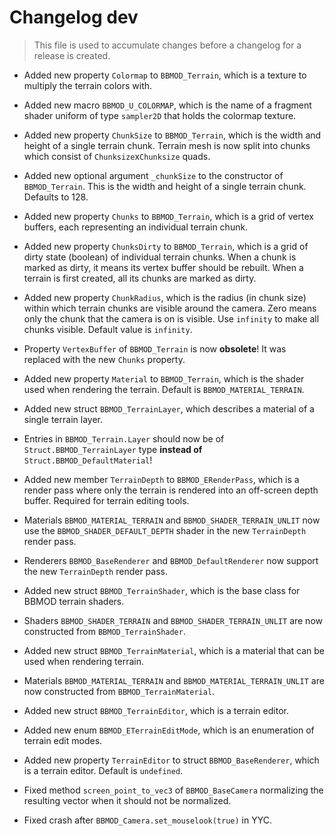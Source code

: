 # Changelog dev
> This file is used to accumulate changes before a changelog for a release is
> created.

* Added new property `Colormap` to `BBMOD_Terrain`, which is a texture to multiply the terrain colors with.
* Added new macro `BBMOD_U_COLORMAP`, which is the name of a fragment shader uniform of type `sampler2D` that holds the colormap texture.
* Added new property `ChunkSize` to `BBMOD_Terrain`, which is the width and height of a single terrain chunk. Terrain mesh is now split into chunks which consist of `Chunksize`x`Chunksize` quads.
* Added new optional argument `_chunkSize` to the constructor of `BBMOD_Terrain`. This is the width and height of a single terrain chunk. Defaults to 128.
* Added new property `Chunks` to `BBMOD_Terrain`, which is a grid of vertex buffers, each representing an individual terrain chunk.
* Added new property `ChunksDirty` to `BBMOD_Terrain`, which is a grid of dirty state (boolean) of individual terrain chunks. When a chunk is marked as dirty, it means its vertex buffer should be rebuilt. When a terrain is first created, all its chunks are marked as dirty.
* Added new property `ChunkRadius`, which is the radius (in chunk size) within which terrain chunks are visible around the camera. Zero means only the chunk that the camera is on is visible. Use `infinity` to make all chunks visible. Default value is `infinity`.
* Property `VertexBuffer` of `BBMOD_Terrain` is now **obsolete**! It was replaced with the new `Chunks` property.

* Added new property `Material` to `BBMOD_Terrain`, which is the shader used when rendering the terrain. Default is `BBMOD_MATERIAL_TERRAIN`.
* Added new struct `BBMOD_TerrainLayer`, which describes a material of a single terrain layer.
* Entries in `BBMOD_Terrain.Layer` should now be of `Struct.BBMOD_TerrainLayer` type **instead of** `Struct.BBMOD_DefaultMaterial`!

* Added new member `TerrainDepth` to `BBMOD_ERenderPass`, which is a render pass where only the terrain is rendered into an off-screen depth buffer. Required for terrain editing tools.
* Materials `BBMOD_MATERIAL_TERRAIN` and `BBMOD_SHADER_TERRAIN_UNLIT` now use the `BBMOD_SHADER_DEFAULT_DEPTH` shader in the new `TerrainDepth` render pass.
* Renderers `BBMOD_BaseRenderer` and `BBMOD_DefaultRenderer` now support the new `TerrainDepth` render pass.
* Added new struct `BBMOD_TerrainShader`, which is the base class for BBMOD terrain shaders.
* Shaders `BBMOD_SHADER_TERRAIN` and `BBMOD_SHADER_TERRAIN_UNLIT` are now constructed from `BBMOD_TerrainShader`.
* Added new struct `BBMOD_TerrainMaterial`, which is a material that can be used when rendering terrain.
* Materials `BBMOD_MATERIAL_TERRAIN` and `BBMOD_MATERIAL_TERRAIN_UNLIT` are now constructed from `BBMOD_TerrainMaterial`.

* Added new struct `BBMOD_TerrainEditor`, which is a terrain editor.
* Added new enum `BBMOD_ETerrainEditMode`, which is an enumeration of terrain edit modes.
* Added new property `TerrainEditor` to struct `BBMOD_BaseRenderer`, which is a terrain editor. Default is `undefined`.

* Fixed method `screen_point_to_vec3` of `BBMOD_BaseCamera` normalizing the resulting vector when it should not be normalized.

* Fixed crash after `BBMOD_Camera.set_mouselook(true)` in YYC.
